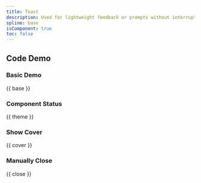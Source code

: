 ```yaml
---
title: Toast
description: Used for lightweight feedback or prompts without interrupting user action.
spline: base
isComponent: true
toc: false
---
```


## Code Demo

### Basic Demo

{{ base }}

### Component Status

{{ theme }}

### Show Cover

{{ cover }}

### Manually Close

{{ close }}
